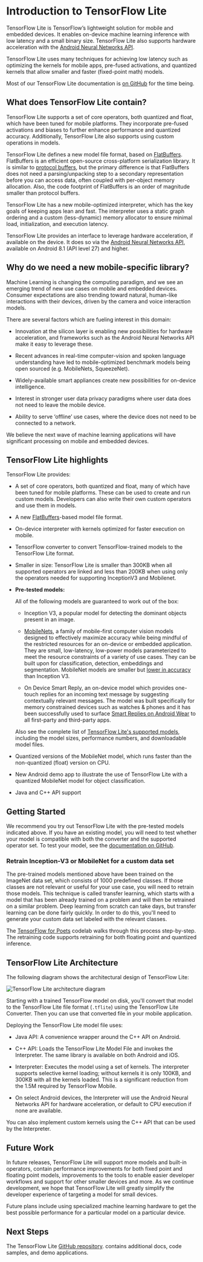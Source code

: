 
# Introduction to TensorFlow Lite

TensorFlow Lite is TensorFlow’s lightweight solution for mobile and embedded
devices. It enables on-device machine learning inference with low latency and a
small binary size. TensorFlow Lite also supports hardware acceleration with the
[Android Neural Networks
API](https://developer.android.com/ndk/guides/neuralnetworks/index.html).

TensorFlow Lite uses many techniques for achieving low latency such as
optimizing the kernels for mobile apps, pre-fused activations, and quantized
kernels that allow smaller and faster (fixed-point math) models.

Most of our TensorFlow Lite documentation is [on
GitHub](https://github.com/tensorflow/tensorflow/tree/master/tensorflow/contrib/lite)
for the time being.

## What does TensorFlow Lite contain?

TensorFlow Lite supports a set of core operators, both quantized and
float, which have been tuned for mobile platforms. They incorporate pre-fused
activations and biases to further enhance performance and quantized
accuracy. Additionally, TensorFlow Lite also supports using custom operations in
models.

TensorFlow Lite defines a new model file format, based on
[FlatBuffers](https://google.github.io/flatbuffers/). FlatBuffers is an
efficient open-source cross-platform serialization library. It is similar to
[protocol buffers](https://developers.google.com/protocol-buffers/?hl=en), but
the primary difference is that FlatBuffers does not need a parsing/unpacking
step to a secondary representation before you can access data, often coupled
with per-object memory allocation. Also, the code footprint of FlatBuffers is an
order of magnitude smaller than protocol buffers.

TensorFlow Lite has a new mobile-optimized interpreter, which has the key goals
of keeping apps lean and fast. The interpreter uses a static graph ordering and
a custom (less-dynamic) memory allocator to ensure minimal load, initialization,
and execution latency.

TensorFlow Lite provides an interface to leverage hardware acceleration, if
available on the device. It does so via the
[Android Neural Networks API](https://developer.android.com/ndk/guides/neuralnetworks/index.html),
available on Android 8.1 (API level 27) and higher.

## Why do we need a new mobile-specific library?

Machine Learning is changing the computing paradigm, and we see an emerging
trend of new use cases on mobile and embedded devices. Consumer expectations are
also trending toward natural, human-like interactions with their devices, driven
by the camera and voice interaction models.

There are several factors which are fueling interest in this domain:

- Innovation at the silicon layer is enabling new possibilities for hardware
  acceleration, and frameworks such as the Android Neural Networks API make it
  easy to leverage these.

- Recent advances in real-time computer-vision and spoken language understanding
  have led to mobile-optimized benchmark models being open sourced
  (e.g. MobileNets, SqueezeNet).

- Widely-available smart appliances create new possibilities for
  on-device intelligence.

- Interest in stronger user data privacy paradigms where user data does not need
  to leave the mobile device.

- Ability to serve ‘offline’ use cases, where the device does not need to be
  connected to a network.

We believe the next wave of machine learning applications will have significant
processing on mobile and embedded devices.

## TensorFlow Lite highlights

TensorFlow Lite provides:

- A set of core operators, both quantized and float, many of which have been
  tuned for mobile platforms.  These can be used to create and run custom
  models.  Developers can also write their own custom operators and use them in
  models.

- A new [FlatBuffers](https://google.github.io/flatbuffers/)-based
  model file format.

- On-device interpreter with kernels optimized for faster execution on mobile.

- TensorFlow converter to convert TensorFlow-trained models to the TensorFlow
  Lite format.

- Smaller in size: TensorFlow Lite is smaller than 300KB when all supported
  operators are linked and less than 200KB when using only the operators needed
  for supporting InceptionV3 and Mobilenet.

- **Pre-tested models:**

    All of the following models are guaranteed to work out of the box:

    - Inception V3, a popular model for detecting the dominant objects
      present in an image.

    - [MobileNets](https://github.com/tensorflow/models/blob/master/research/slim/nets/mobilenet_v1.md),
      a family of mobile-first computer vision models designed to effectively
      maximize accuracy while being mindful of the restricted resources for an
      on-device or embedded application. They are small, low-latency, low-power
      models parameterized to meet the resource constraints of a variety of use
      cases. They can be built upon for classification, detection, embeddings
      and segmentation. MobileNet models are smaller but [lower in
      accuracy](https://research.googleblog.com/2017/06/mobilenets-open-source-models-for.html)
      than Inception V3.

    - On Device Smart Reply, an on-device model which provides one-touch
      replies for an incoming text message by suggesting contextually relevant
      messages. The model was built specifically for memory constrained devices
      such as watches & phones and it has been successfully used to surface
      [Smart Replies on Android
      Wear](https://research.googleblog.com/2017/02/on-device-machine-intelligence.html)
      to all first-party and third-party apps.

    Also see the complete list of
    [TensorFlow Lite's supported models](https://github.com/tensorflow/tensorflow/blob/master/tensorflow/contrib/lite/g3doc/models.md),
    including the model sizes, performance numbers, and downloadable model files.

- Quantized versions of the MobileNet model, which runs faster than the
  non-quantized (float) version on CPU.

- New Android demo app to illustrate the use of TensorFlow Lite with a quantized
  MobileNet model for object classification.

- Java and C++ API support


## Getting Started

We recommend you try out TensorFlow Lite with the pre-tested models indicated
above. If you have an existing model, you will need to test whether your model
is compatible with both the converter and the supported operator set.  To test
your model, see the
[documentation on GitHub](https://github.com/tensorflow/tensorflow/tree/master/tensorflow/contrib/lite).

### Retrain Inception-V3 or MobileNet for a custom data set

The pre-trained models mentioned above have been trained on the ImageNet data
set, which consists of 1000 predefined classes. If those classes are not
relevant or useful for your use case, you will need to retrain those
models. This technique is called transfer learning, which starts with a model
that has been already trained on a problem and will then be retrained on a
similar problem. Deep learning from scratch can take days, but transfer learning
can be done fairly quickly. In order to do this, you'll need to generate your
custom data set labeled with the relevant classes.

The [TensorFlow for Poets](https://codelabs.developers.google.com/codelabs/tensorflow-for-poets/)
codelab walks through this process step-by-step. The retraining code supports
retraining for both floating point and quantized inference.

## TensorFlow Lite Architecture

The following diagram shows the architectural design of TensorFlow Lite:

<img src="https://www.tensorflow.org/images/tflite-architecture.jpg"
     alt="TensorFlow Lite architecture diagram"
     style="max-width:600px;">

Starting with a trained TensorFlow model on disk, you'll convert that model to
the TensorFlow Lite file format (`.tflite`) using the TensorFlow Lite
Converter. Then you can use that converted file in your mobile application.

Deploying the TensorFlow Lite model file uses:

- Java API: A convenience wrapper around the C++ API on Android.

- C++ API: Loads the TensorFlow Lite Model File and invokes the Interpreter. The
  same library is available on both Android and iOS.

- Interpreter: Executes the model using a set of kernels. The interpreter
  supports selective kernel loading; without kernels it is only 100KB, and 300KB
  with all the kernels loaded. This is a significant reduction from the 1.5M
  required by TensorFlow Mobile.

- On select Android devices, the Interpreter will use the Android Neural
  Networks API for hardware acceleration, or default to CPU execution if none
  are available.

You can also implement custom kernels using the C++ API that can be used by the
Interpreter.

## Future Work

In future releases, TensorFlow Lite will support more models and built-in
operators, contain performance improvements for both fixed point and floating
point models, improvements to the tools to enable easier developer workflows and
support for other smaller devices and more. As we continue development, we hope
that TensorFlow Lite will greatly simplify the developer experience of targeting
a model for small devices.

Future plans include using specialized machine learning hardware to get the best
possible performance for a particular model on a particular device.

## Next Steps

The TensorFlow Lite [GitHub repository](https://github.com/tensorflow/tensorflow/tree/master/tensorflow/contrib/lite).
contains additional docs, code samples, and demo applications.
